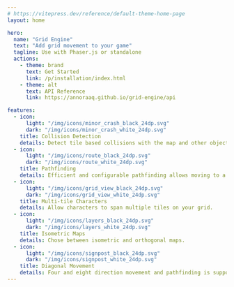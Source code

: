 ```yaml
---
# https://vitepress.dev/reference/default-theme-home-page
layout: home

hero:
  name: "Grid Engine"
  text: "Add grid movement to your game"
  tagline: Use with Phaser.js or standalone
  actions:
    - theme: brand
      text: Get Started
      link: /p/installation/index.html
    - theme: alt
      text: API Reference
      link: https://annoraaq.github.io/grid-engine/api

features:
  - icon:
      light: "/img/icons/minor_crash_black_24dp.svg"
      dark: "/img/icons/minor_crash_white_24dp.svg"
    title: Collision Detection
    details: Detect tile based collisions with the map and other objects, supporting collision groups and multiple layers.
  - icon:
      light: "/img/icons/route_black_24dp.svg"
      dark: "/img/icons/route_white_24dp.svg"
    title: Pathfinding
    details: Efficient and configurable pathfinding allows moving to a target position or following other characters.
  - icon:
      light: "/img/icons/grid_view_black_24dp.svg"
      dark: "/img/icons/grid_view_white_24dp.svg"
    title: Multi-tile Characters
    details: Allow characters to span multiple tiles on your grid.
  - icon:
      light: "/img/icons/layers_black_24dp.svg"
      dark: "/img/icons/layers_white_24dp.svg"
    title: Isometric Maps
    details: Chose between isometric and orthogonal maps.
  - icon:
      light: "/img/icons/signpost_black_24dp.svg"
      dark: "/img/icons/signpost_white_24dp.svg"
    title: Diagonal Movement
    details: Four and eight direction movement and pathfinding is supported.
---
```

